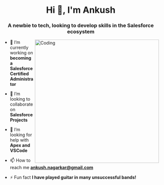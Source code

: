 <h1 align="center">Hi 👋, I'm Ankush</h1>
<h3 align="center">A newbie to tech, looking to develop skills in the Salesforce ecosystem</h3>

<img align="right" alt="Coding" width="400" src="https://cdn.dribbble.com/users/1292677/screenshots/6139167/media/fcf7fd0c619bb87706533079240915f3.gif">

- 🔭 I’m currently working on **becoming a Salesforce Certified Administrator**

- 👯 I’m looking to collaborate on **Salesforce Projects**

- 🤝 I’m looking for help with **Apex and VSCode**

- 📫 How to reach me **ankush.nagarkar@gmail.com**

- ⚡ Fun fact **I have played guitar in many unsuccessful bands!**

</p>

